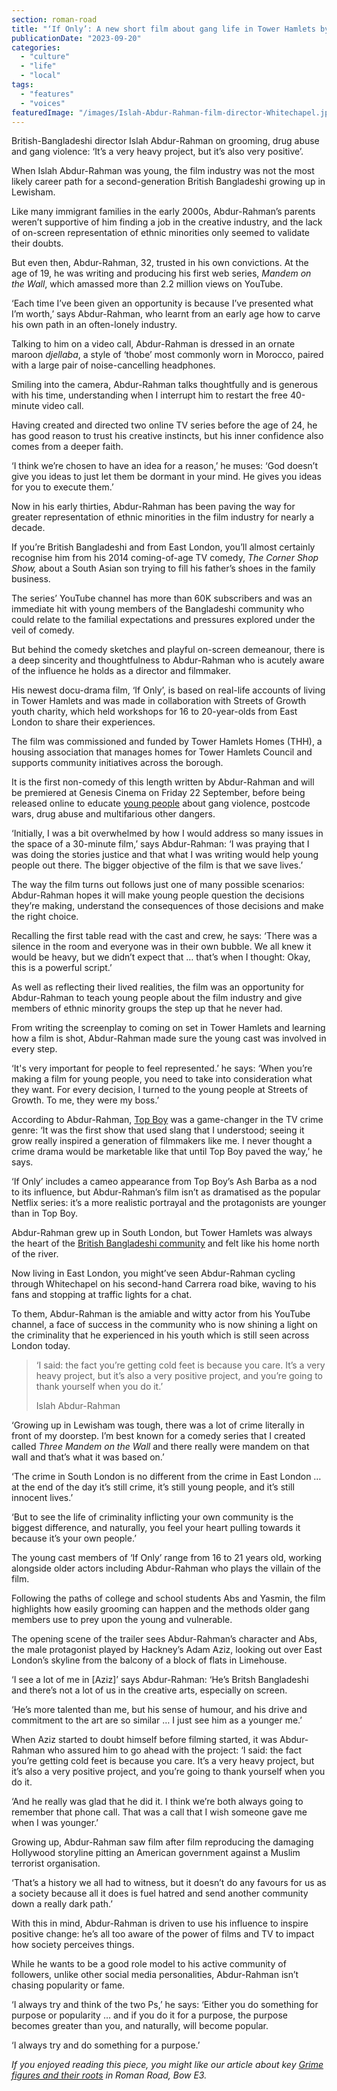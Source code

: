 ```yaml
---
section: roman-road
title: "‘If Only’: A new short film about gang life in Tower Hamlets by The Corner Shop Show creator"
publicationDate: "2023-09-20"
categories: 
  - "culture"
  - "life"
  - "local"
tags: 
  - "features"
  - "voices"
featuredImage: "/images/Islah-Abdur-Rahman-film-director-Whitechapel.jpg"
---
```


British-Bangladeshi director Islah Abdur-Rahman on grooming, drug abuse and gang violence: ‘It’s a very heavy project, but it’s also very positive’.

When Islah Abdur-Rahman was young, the film industry was not the most likely career path for a second-generation British Bangladeshi growing up in Lewisham. 

Like many immigrant families in the early 2000s, Abdur-Rahman’s parents weren’t supportive of him finding a job in the creative industry, and the lack of on-screen representation of ethnic minorities only seemed to validate their doubts. 

But even then, Abdur-Rahman, 32, trusted in his own convictions. At the age of 19, he was writing and producing his first web series, _Mandem on the Wall_, which amassed more than 2.2 million views on YouTube. 

‘Each time I’ve been given an opportunity is because I’ve presented what I’m worth,’ says Abdur-Rahman, who learnt from an early age how to carve his own path in an often-lonely industry. 

Talking to him on a video call, Abdur-Rahman is dressed in an ornate maroon _djellaba_, a style of ‘thobe’ most commonly worn in Morocco, paired with a large pair of noise-cancelling headphones. 

Smiling into the camera, Abdur-Rahman talks thoughtfully and is generous with his time, understanding when I interrupt him to restart the free 40-minute video call. 

Having created and directed two online TV series before the age of 24, he has good reason to trust his creative instincts, but his inner confidence also comes from a deeper faith. 

‘I think we’re chosen to have an idea for a reason,’ he muses: ‘God doesn’t give you ideas to just let them be dormant in your mind. He gives you ideas for you to execute them.’ 

Now in his early thirties, Abdur-Rahman has been paving the way for greater representation of ethnic minorities in the film industry for nearly a decade. 

If you’re British Bangladeshi and from East London, you’ll almost certainly recognise him from his 2014 coming-of-age TV comedy, _The Corner Shop Show,_ about a South Asian son trying to fill his father’s shoes in the family business. 

The series’ YouTube channel has more than 60K subscribers and was an immediate hit with young members of the Bangladeshi community who could relate to the familial expectations and pressures explored under the veil of comedy. 

But behind the comedy sketches and playful on-screen demeanour, there is a deep sincerity and thoughtfulness to Abdur-Rahman who is acutely aware of the influence he holds as a director and filmmaker. 

His newest docu-drama film, ‘If Only’, is based on real-life accounts of living in Tower Hamlets and was made in collaboration with Streets of Growth youth charity, which held workshops for 16 to 20-year-olds from East London to share their experiences.

The film was commissioned and funded by Tower Hamlets Homes (THH), a housing association that manages homes for Tower Hamlets Council and supports community initiatives across the borough.

It is the first non-comedy of this length written by Abdur-Rahman and will be premiered at Genesis Cinema on Friday 22 September, before being released online to educate [young people](https://romanroadlondon.com/tower-hamlets-youngest-population-uk-borough/) about gang violence, postcode wars, drug abuse and multifarious other dangers.

‘Initially, I was a bit overwhelmed by how I would address so many issues in the space of a 30-minute film,’ says Abdur-Rahman: ‘I was praying that I was doing the stories justice and that what I was writing would help young people out there. The bigger objective of the film is that we save lives.’ 

The way the film turns out follows just one of many possible scenarios: Abdur-Rahman hopes it will make young people question the decisions they’re making, understand the consequences of those decisions and make the right choice.

Recalling the first table read with the cast and crew, he says: ‘There was a silence in the room and everyone was in their own bubble. We all knew it would be heavy, but we didn’t expect that … that’s when I thought: Okay, this is a powerful script.’ 

As well as reflecting their lived realities, the film was an opportunity for Abdur-Rahman to teach young people about the film industry and give members of ethnic minority groups the step up that he never had. 

From writing the screenplay to coming on set in Tower Hamlets and learning how a film is shot, Abdur-Rahman made sure the young cast was involved in every step. 

‘It's very important for people to feel represented.’ he says: ‘When you’re making a film for young people, you need to take into consideration what they want. For every decision, I turned to the young people at Streets of Growth. To me, they were my boss.’ 

According to Abdur-Rahman, [Top Boy](https://romanroadlondon.com/top-boy-fifth-season-netflix-release-east-london/) was a game-changer in the TV crime genre: ‘It was the first show that used slang that I understood; seeing it grow really inspired a generation of filmmakers like me. I never thought a crime drama would be marketable like that until Top Boy paved the way,’ he says.

‘If Only’ includes a cameo appearance from Top Boy’s Ash Barba as a nod to its influence, but Abdur-Rahman’s film isn’t as dramatised as the popular Netflix series: it’s a more realistic portrayal and the protagonists are younger than in Top Boy. 

Abdur-Rahman grew up in South London, but Tower Hamlets was always the heart of the [British Bangladeshi community](https://romanroadlondon.com/sam-valiant-second-generation-bengali-bow-interview/) and felt like his home north of the river. 

Now living in East London, you might’ve seen Abdur-Rahman cycling through Whitechapel on his second-hand Carrera road bike, waving to his fans and stopping at traffic lights for a chat. 

To them, Abdur-Rahman is the amiable and witty actor from his YouTube channel, a face of success in the community who is now shining a light on the criminality that he experienced in his youth which is still seen across London today. 

> ‘I said: the fact you’re getting cold feet is because you care. It’s a very heavy project, but it’s also a very positive project, and you’re going to thank yourself when you do it.’
> 
> Islah Abdur-Rahman

‘Growing up in Lewisham was tough, there was a lot of crime literally in front of my doorstep. I’m best known for a comedy series that I created called _Three Mandem on the Wall_ and there really were mandem on that wall and that’s what it was based on.’

‘The crime in South London is no different from the crime in East London … at the end of the day it’s still crime, it’s still young people, and it’s still innocent lives.’

‘But to see the life of criminality inflicting your own community is the biggest difference, and naturally, you feel your heart pulling towards it because it’s your own people.’ 

The young cast members of ‘If Only’ range from 16 to 21 years old, working alongside older actors including Abdur-Rahman who plays the villain of the film. 

Following the paths of college and school students Abs and Yasmin, the film highlights how easily grooming can happen and the methods older gang members use to prey upon the young and vulnerable. 

The opening scene of the trailer sees Abdur-Rahman’s character and Abs, the male protagonist played by Hackney’s Adam Aziz, looking out over East London’s skyline from the balcony of a block of flats in Limehouse.

‘I see a lot of me in \[Aziz\]’ says Abdur-Rahman: ‘He’s Britsh Bangladeshi and there’s not a lot of us in the creative arts, especially on screen.

‘He’s more talented than me, but his sense of humour, and his drive and commitment to the art are so similar … I just see him as a younger me.’

When Aziz started to doubt himself before filming started, it was Abdur-Rahman who assured him to go ahead with the project: ‘I said: the fact you’re getting cold feet is because you care. It’s a very heavy project, but it’s also a very positive project, and you’re going to thank yourself when you do it.

‘And he really was glad that he did it. I think we’re both always going to remember that phone call. That was a call that I wish someone gave me when I was younger.’ 

Growing up, Abdur-Rahman saw film after film reproducing the damaging Hollywood storyline pitting an American government against a Muslim terrorist organisation. 

‘That’s a history we all had to witness, but it doesn’t do any favours for us as a society because all it does is fuel hatred and send another community down a really dark path.’

With this in mind, Abdur-Rahman is driven to use his influence to inspire positive change: he’s all too aware of the power of films and TV to impact how society perceives things. 

While he wants to be a good role model to his active community of followers, unlike other social media personalities, Abdur-Rahman isn’t chasing popularity or fame. 

‘I always try and think of the two Ps,’ he says: ‘Either you do something for purpose or popularity … and if you do it for a purpose, the purpose becomes greater than you, and naturally, will become popular. 

‘I always try and do something for a purpose.’ 

_If you enjoyed reading this piece, you might like our article about key_ [_Grime figures and their roots_](https://romanroadlondon.com/famous-grime-music-figures-bow-e3-east-end-london/) _in Roman Road, Bow E3._ 

